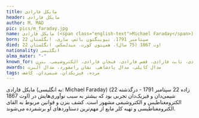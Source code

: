 ```yaml
---
title: مایکل فارادی
header: مایکل فارادی
author: M. MAD
pic: pics/m_faraday.jpg
name: مایکل فارادی (<span class="english-text">Michael Faraday</span>)
born: 22 سپتامبر 1791، نیوینگتون باتس، ساری، انگلستان
died: 22 اوت 1867 (75 سال)، همپتون کورت، میدلسکس، انگلستان
nationality: انگلیسی
alma_mater: "-"
known_for: قانون القای فارادی، ثابت فارادی، قفس فارادی، فنجان فارادی، الکتروشیمی، بنزن
awards: مدال کاپلی، مدال پادشاهی، نشان رامفورد، مدال آلبرت
tags: مرده، فیزیکدان، شیمی‌دان، کاشف
---
```

<p>
مایکل فارادی (به انگلیسی:
<span class="english-text">Michael Faraday</span>)
(زاده 22 سپتامبر 1791 - درگذشته 22 اوت 1867) شیمی‌دان و فیزیک‌دان تجربی بود
که بیشتر به سبب نوآوری‌هایش در الکترومغناطیس و الکتروشیمی مشهور است. کشف بنزن
و قوانین مربوط به القای الکترومغناطیسی و تهیه کلر مایع از مهم‌ترین دستاوردهای
او برشمرده می‌شوند. 
</p>
